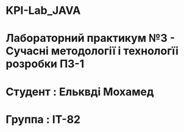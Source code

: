 # KPI-Lab_JAVA
# Лабораторний практикум №3 - Сучасні методології і технологїі розробки ПЗ-1

# Студент : Ельквді Мохамед

# Группа : ІT-82
